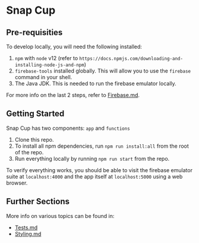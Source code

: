 # Snap Cup

## Pre-requisities

To develop locally, you will need the following installed:

1. `npm` with `node` v12 (refer to `https://docs.npmjs.com/downloading-and-installing-node-js-and-npm`)
2. `firebase-tools` installed globally. This will allow you to use the `firebase` command in your shell.
3. The Java JDK. This is needed to run the firebase emulator locally.

For more info on the last 2 steps, refer to [Firebase.md](Docs/Firebase.md).

## Getting Started

Snap Cup has two components: `app` and `functions`

1. Clone this repo.
2. To install all npm dependencies, run `npm run install:all` from the root of the repo.
3. Run everything locally by running `npm run start` from the repo.

To verify everything works, you should be able to visit the firebase emulator suite at `localhost:4000` and the app itself at `localhost:5000` using a web browser.

## Further Sections

More info on various topics can be found in:

-   [Tests.md](docs/Tests.md)
-   [Styling.md](docs/Styling.md)
